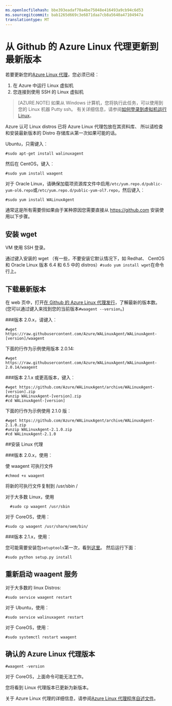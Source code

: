 ```yaml
---
ms.openlocfilehash: bbe393eadaf70a4be75048e416493a9cb94c6d53
ms.sourcegitcommit: bab1265d669c3e6871daa7cb8a5640a47104947a
translationtype: MT
---
```

<properties
    pageTitle="从 Github 的 Azure Linux 代理更新到最新版本"
    description="了解如何从 Github Azure Linux 代理更新为您在 Azure 中的 Linux 虚拟机。"
    services="virtual-machines"
    documentationCenter=""
    authors="SuperScottz"
    manager="timlt"
    editor=""/>

<tags
    ms.service="virtual-machines"
    ms.workload="infrastructure-services"
    ms.tgt_pltfrm="vm-linux"
    ms.devlang="na"
    ms.topic="article"
    ms.date="06/16/2015"
    ms.author="mingzhan"/>


# 从 Github 的 Azure Linux 代理更新到最新版本

若要更新您的[Azure Linux 代理](https://github.com/Azure/WALinuxAgent)，您必须已经︰

1. 在 Azure 中运行 Linux 虚拟机
2. 您连接到使用 SSH 的 Linux 虚拟机

> [AZURE.NOTE] 如果从 Windows 计算机，您将执行此任务，可以使用到您的 Linux 机器 Putty ssh。 有关详细信息，请参阅[如何登录到虚拟机运行 Linux](virtual-machines-linux-how-to-log-on.md)。

Azure 认可 Linux distros 已将 Azure Linux 代理包放在其资料库、 所以请检查和安装最新版本的 Distro 存储库从第一次如果可能的话。  

Ubuntu，只需键入︰
     
    #sudo apt-get install walinuxagent

然后在 CentOS，键入︰

    #sudo yum install waagent

对于 Oracle Linux，请确保加载项资源库文件中启用`/etc/yum.repo.d/public-yum-ol6.repo`或`/etc/yum.repo.d/public-yum-ol7.repo`，然后键入︰

    #sudo yum install WALinuxAgent

通常这是所有需要但如果由于某种原因您需要直接从 https://github.com 安装使用以下步骤。 


## 安装 wget

VM 使用 SSH 登录。 

通过键入安装的 wget （有一些，不要安装它默认情况下，如 Redhat、 CentOS 和 Oracle Linux 版本 6.4 和 6.5 中的 distros）`#sudo yum install wget`在命令行上。


## 下载最新版本

在 web 页中，打开[在 Github 的 Azure Linux 代理发行](https://github.com/Azure/WALinuxAgent/releases)，了解最新的版本数。 (您可以通过键入来找到您的当前版本`#waagent --version`。)

###版本 2.0.x，请键入︰

    #wget https://raw.githubusercontent.com/Azure/WALinuxAgent/WALinuxAgent-[version]/waagent  

   下面的行作为示例使用版本 2.0.14:

    #wget https://raw.githubusercontent.com/Azure/WALinuxAgent/WALinuxAgent-2.0.14/waagent  

###版本 2.1.x 或更高版本，键入︰
  
    #wget https://github.com/Azure/WALinuxAgent/archive/WALinuxAgent-[version].zip 
    #unzip WALinuxAgent-[version].zip
    #cd WALinuxAgent-[version]

   下面的行作为示例使用 2.1.0 版︰

    #wget https://github.com/Azure/WALinuxAgent/archive/WALinuxAgent-2.1.0.zip
    #unzip WALinuxAgent-2.1.0.zip  
    #cd WALinuxAgent-2.1.0

##安装 Linux 代理

###版本 2.0.x，使用︰

 使 waagent 可执行文件

    #chmod +x waagent

 将新的可执行文件复制到 /usr/sbin /
   
  对于大多数 Linux，使用
         
      #sudo cp waagent /usr/sbin

  对于 CoreOS，使用︰

    #sudo cp waagent /usr/share/oem/bin/
 
###版本 2.1.x，使用︰

您可能需要安装包`setuptools`第一次，看到[这里](https://pypi.python.org/pypi/setuptools)。 然后运行下面︰

    #sudo python setup.py install

## 重新启动 waagent 服务

对于大多数的 linux Distros:

    #sudo service waagent restart

对于 Ubuntu，使用︰

    #sudo service walinuxagent restart

对于 CoreOS，使用︰

    #sudo systemctl restart waagent 

## 确认的 Azure Linux 代理版本
   
    #waagent -version

对于 CoreOS，上面命令可能无法工作。

您将看到 Linux 代理版本已更新为新版本。

关于 Azure Linux 代理的详细信息，请参阅[Azure Linux 代理程序自述文件](https://github.com/Azure/WALinuxAgent)。



 